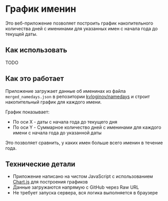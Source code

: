 # График именин
Это веб-приложение позволяет построить график накопительного количества дней с именинами для указанных имен с начала года до текущей даты.

## Как использовать

TODO

## Как это работает

Приложение загружает данные об именинах из файла `merged_namedays.json` в репозитории [kvloginov/namedays](https://github.com/kvloginov/namedays/blob/main/data/merged_namedays.json) и строит накопительный график для каждого имени.

График показывает:
- По оси X - даты с начала года до текущего дня
- По оси Y - Суммарное количество дней с именинами для каждого имени с начала года до указанной даты

Это позволяет сравнить, у каких имен больше всего именин в течение года.

## Технические детали

- Приложение написано на чистом JavaScript с использованием [Chart.js](https://www.chartjs.org/) для построения графиков
- Данные загружаются напрямую с GitHub через Raw URL
- Не требует запуска сервера, вся логика выполняется в браузере 